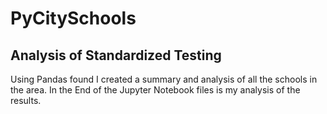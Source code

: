 # PyCitySchools
## Analysis of Standardized Testing

Using Pandas found I created a summary and analysis of all the schools in the area.
In the End of the Jupyter Notebook files is my analysis of the results.
